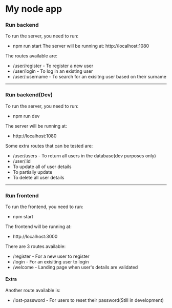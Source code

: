 # My node app

### Run backend
To run the server, you need to run:
- npm run start
The server will be running at:
http://localhost:1080

The routes available are:
- /user/register - To register a new user
- /user/login - To log in an existing user
- /user/:username - To search for an exisitng user based on their surname

---

### Run backend(Dev)
To run the server, you need to run:
- npm run dev

The server will be running at:
- http://localhost:1080

Some extra routes that can be tested are:
- /user/users - To return all users in the database(dev purposes only)
- /user/:id 
 - To update all of user details
 - To partially update
 - To delete all user details

---

### Run frontend
To run the frontend, you need to run:
- npm start

The frontend will be running at:
- http://localhost:3000

There are 3 routes available:
- /register - For a new user to register
- /login - For an exisiting user to login
- /welcome - Landing page when user's details are validated

#### Extra
Another route available is:
- /lost-password - For users to reset their password(Still in development)